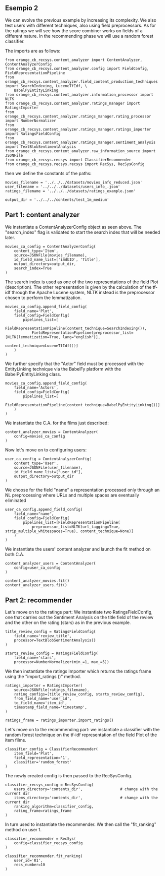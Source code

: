 ## Esempio 2

We can evolve the previous example by increasing its complexity. We also test users with different techniques, also using field preprocessors. As for the ratings we will see how the score combiner works on fields of a different nature. In the recommending phase we will use a random forest classifier.

The imports are as follows:
```
from orange_cb_recsys.content_analyzer import ContentAnalyzer, ContentAnalyzerConfig
from orange_cb_recsys.content_analyzer.config import FieldConfig, FieldRepresentationPipeline
from orange_cb_recsys.content_analyzer.field_content_production_techniques import SearchIndexing, LuceneTfIdf, \
    BabelPyEntityLinking
from orange_cb_recsys.content_analyzer.information_processor import NLTK
from orange_cb_recsys.content_analyzer.ratings_manager import RatingsImporter
from orange_cb_recsys.content_analyzer.ratings_manager.rating_processor import NumberNormalizer
from orange_cb_recsys.content_analyzer.ratings_manager.ratings_importer import RatingsFieldConfig
from orange_cb_recsys.content_analyzer.ratings_manager.sentiment_analysis import TextBlobSentimentAnalysis
from orange_cb_recsys.content_analyzer.raw_information_source import JSONFile
from orange_cb_recsys.recsys import ClassifierRecommender
from orange_cb_recsys.recsys.recsys import RecSys, RecSysConfig
```

then we define the constants of the paths:
```
movies_filename = '../../../datasets/movies_info_reduced.json'
user_filename = '../../../datasets/users_info_.json'
ratings_filename = '../../../datasets/ratings_example.json'

output_dir = '../../../contents/test_1m_medium'
```

## Part 1: content analyzer

We instantiate a ContentAnalyzerConfig object as seen above. The "search_index" flag is validated to start the search index that will be needed later.
```
movies_ca_config = ContentAnalyzerConfig(
    content_type='Item',
    source=JSONFile(movies_filename),
    id_field_name_list=['imdbID', 'Title'],
    output_directory=output_dir,
    search_index=True
)
```

The search index is used as one of the two representations of the field Plot (description). The other representation is given by the calculation of the tf-idf through the Apache Lucene system, NLTK instead is the preprocessor chosen to perform the lemmatization.
```
movies_ca_config.append_field_config(
    field_name='Plot',
    field_config=FieldConfig(
        pipelines_list=[
            FieldRepresentationPipeline(content_technique=SearchIndexing()),
            FieldRepresentationPipeline(preprocessor_list=[NLTK(lemmatization=True, lang="english")],
                                        content_technique=LuceneTfIdf())]
    )
)
```

We further specify that the "Actor" field must be processed with the EntityLinking technique via the BabelFy platform with the BabelPyEntityLinking class.
```
movies_ca_config.append_field_config(
    field_name='Actors',
    field_config=FieldConfig(
        pipelines_list=[
            FieldRepresentationPipeline(content_technique=BabelPyEntityLinking())]
    )
)
```

We instantiate the C.A. for the films just described:
```
content_analyzer_movies = ContentAnalyzer(
    config=movies_ca_config
)
```

Now let's move on to configuring users:
```
user_ca_config = ContentAnalyzerConfig(
    content_type='User',
    source=JSONFile(user_filename),
    id_field_name_list=["user_id"],
    output_directory=output_dir
)
```

We choose for the field "name" a representation processed only through an NL preprocessing where URLs and multiple spaces are eventually eliminated
```
user_ca_config.append_field_config(
    field_name="name",
    field_config=FieldConfig(
        pipelines_list=[FieldRepresentationPipeline(
            preprocessor_list=NLTK(url_tagging=True, strip_multiple_whitespaces=True), content_technique=None)]
    )
)
```

We instantiate the users' content analyzer and launch the fit method on both C.A.
```
content_analyzer_users = ContentAnalyzer(
    config=user_ca_config
)

content_analyzer_movies.fit()
content_analyzer_users.fit()
```

## Part 2: recommender

Let's move on to the ratings part: We instantiate two RatingsFieldConfig, one that carries out the Sentiment Analysis on the title field of the review and the other on the rating (stars) as in the previous example.
```
title_review_config = RatingsFieldConfig(
    field_name='review_title',
    processor=TextBlobSentimentAnalysis()
)

starts_review_config = RatingsFieldConfig(
    field_name='stars',
    processor=NumberNormalizer(min_=1, max_=5))
```

We then instantiate the ratings Importer which returns the ratings frame using the "import_ratings ()" method.
```
ratings_importer = RatingsImporter(
    source=JSONFile(ratings_filename),
    rating_configs=[title_review_config, starts_review_config],
    from_field_name='user_id',
    to_field_name='item_id',
    timestamp_field_name='timestamp',
)

ratings_frame = ratings_importer.import_ratings()
```

Let's move on to the recommending part: we instantiate a classifier with the random forest technique on the tf-idf representation of the field Plot of the item films.
```
classifier_config = ClassifierRecommender(
    item_field='Plot',
    field_representation='1',
    classifier='random_forest'
)
```

The newly created config is then passed to the RecSysConfig.
```
classifier_recsys_config = RecSysConfig(
    users_directory='contents_dir',                 # change with the current dir
    items_directory='contents_dir',                 # change with the current dir 
    ranking_algorithm=classifier_config,
    rating_frame=ratings_frame
)
```

In turn used to instantiate the recommender. We then call the "fit_ranking" method on user 1.
```
classifier_recommender = RecSys(
    config=classifier_recsys_config
)

classifier_recommender.fit_ranking(
    user_id='01',
    recs_number=10
)
```

